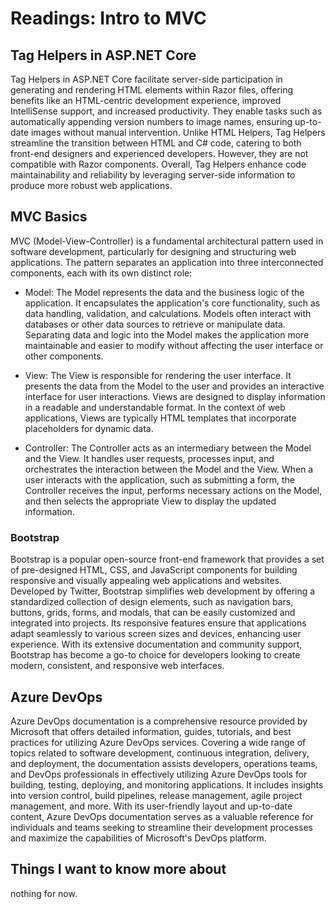 # Readings: Intro to MVC

## Tag Helpers in ASP.NET Core

Tag Helpers in ASP.NET Core facilitate server-side participation in generating and rendering HTML elements within Razor files, offering benefits like an HTML-centric development experience, improved IntelliSense support, and increased productivity. They enable tasks such as automatically appending version numbers to image names, ensuring up-to-date images without manual intervention. Unlike HTML Helpers, Tag Helpers streamline the transition between HTML and C# code, catering to both front-end designers and experienced developers. However, they are not compatible with Razor components. Overall, Tag Helpers enhance code maintainability and reliability by leveraging server-side information to produce more robust web applications.

## MVC Basics

MVC (Model-View-Controller) is a fundamental architectural pattern used in software development, particularly for designing and structuring web applications. The pattern separates an application into three interconnected components, each with its own distinct role:

- Model: The Model represents the data and the business logic of the application. It encapsulates the application's core functionality, such as data handling, validation, and calculations. Models often interact with databases or other data sources to retrieve or manipulate data. Separating data and logic into the Model makes the application more maintainable and easier to modify without affecting the user interface or other components.

- View: The View is responsible for rendering the user interface. It presents the data from the Model to the user and provides an interactive interface for user interactions. Views are designed to display information in a readable and understandable format. In the context of web applications, Views are typically HTML templates that incorporate placeholders for dynamic data.

- Controller: The Controller acts as an intermediary between the Model and the View. It handles user requests, processes input, and orchestrates the interaction between the Model and the View. When a user interacts with the application, such as submitting a form, the Controller receives the input, performs necessary actions on the Model, and then selects the appropriate View to display the updated information.

### Bootstrap

Bootstrap is a popular open-source front-end framework that provides a set of pre-designed HTML, CSS, and JavaScript components for building responsive and visually appealing web applications and websites. Developed by Twitter, Bootstrap simplifies web development by offering a standardized collection of design elements, such as navigation bars, buttons, grids, forms, and modals, that can be easily customized and integrated into projects. Its responsive features ensure that applications adapt seamlessly to various screen sizes and devices, enhancing user experience. With its extensive documentation and community support, Bootstrap has become a go-to choice for developers looking to create modern, consistent, and responsive web interfaces.

## Azure DevOps

Azure DevOps documentation is a comprehensive resource provided by Microsoft that offers detailed information, guides, tutorials, and best practices for utilizing Azure DevOps services. Covering a wide range of topics related to software development, continuous integration, delivery, and deployment, the documentation assists developers, operations teams, and DevOps professionals in effectively utilizing Azure DevOps tools for building, testing, deploying, and monitoring applications. It includes insights into version control, build pipelines, release management, agile project management, and more. With its user-friendly layout and up-to-date content, Azure DevOps documentation serves as a valuable reference for individuals and teams seeking to streamline their development processes and maximize the capabilities of Microsoft's DevOps platform.

## Things I want to know more about

nothing for now.
